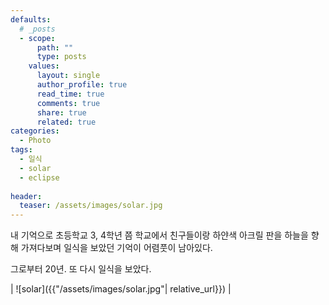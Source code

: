 ```yaml
---
defaults:
  # _posts
  - scope:
      path: ""
      type: posts
    values:
      layout: single
      author_profile: true
      read_time: true
      comments: true
      share: true
      related: true
categories:
  - Photo
tags:
  - 일식
  - solar
  - eclipse
  
header:
  teaser: /assets/images/solar.jpg
---
```


내 기억으로 초등학교 3, 4학년 쯤 학교에서 친구들이랑 하얀색 아크릴 판을 
하늘을 향해 가져다보며 일식을 보았던 기억이 어렴풋이 남아있다.

그로부터 20년. 또 다시 일식을 보았다.

| ![solar]({{"/assets/images/solar.jpg"| relative_url}}) | 

